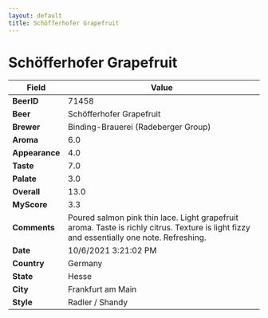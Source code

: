 ```yaml
---
layout: default
title: Schöfferhofer Grapefruit
---
```


# Schöfferhofer Grapefruit

| Field         | Value     |
|---------------|-----------|
| **BeerID** | 71458 |
| **Beer** | Schöfferhofer Grapefruit |
| **Brewer** | Binding-Brauerei (Radeberger Group) |
| **Aroma** | 6.0 |
| **Appearance** | 4.0 |
| **Taste** | 7.0 |
| **Palate** | 3.0 |
| **Overall** | 13.0 |
| **MyScore** | 3.3 |
| **Comments** | Poured salmon pink thin lace. Light grapefruit aroma. Taste is richly citrus. Texture is light fizzy and essentially one note. Refreshing. |
| **Date** | 10/6/2021 3:21:02 PM |
| **Country** | Germany |
| **State** | Hesse |
| **City** | Frankfurt am Main |
| **Style** | Radler / Shandy |
